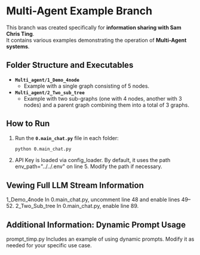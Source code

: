 # Multi-Agent Example Branch

This branch was created specifically for **information sharing with Sam Chris Ting**.  
It contains various examples demonstrating the operation of **Multi-Agent systems**.


##  Folder Structure and Executables

- **`Multi_agent/1_Demo_4node`**  
  - Example with a single graph consisting of 5 nodes.  
- **`Multi_agent/2_Two_sub_tree`**  
  - Example with two sub-graphs (one with 4 nodes, another with 3 nodes) and a parent graph combining them into a total of 3 graphs.  

## How to Run

1. Run the **`0.main_chat.py`** file in each folder:
   ```bash
   python 0.main_chat.py
2. API Key is loaded via config_loader.
By default, it uses the path env_path="../../.env" on line 5. Modify the path if necessary.


##  Vewing Full LLM Stream Information

1_Demo_4node
In 0.main_chat.py, uncomment line 48 and enable lines 49–52.
2_Two_Sub_tree
In 0.main_chat.py, enable line 89.


##  Additional Information: Dynamic Prompt Usage

prompt_timp.py
Includes an example of using dynamic prompts. Modify it as needed for your specific use case.
